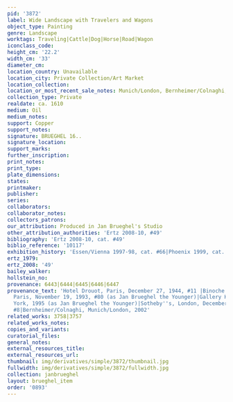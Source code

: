 ```yaml
---
pid: '3872'
label: Wide Landscape with Travelers and Wagons
object_type: Painting
genre: Landscape
worktags: Traveling|Cattle|Dog|Horse|Road|Wagon
iconclass_code:
height_cm: '22.2'
width_cm: '33'
diameter_cm:
location_country: Unavailable
location_city: Private Collection/Art Market
location_collection:
location_or_most_recent_sale_notes: Munich/London, Bernheimer/Colnaghi, 2003
collection_type: Private
realdate: ca. 1610
medium: Oil
medium_notes:
support: Copper
support_notes:
signature: BRUEGHEL 16..
signature_location:
support_marks:
further_inscription:
print_notes:
print_type:
plate_dimensions:
states:
printmaker:
publisher:
series:
collaborators:
collaborator_notes:
collectors_patrons:
our_attribution: Produced in Jan Brueghel's Studio
other_attribution_authorities: 'Ertz 2008-10, #49'
bibliography: 'Ertz 2008-10, cat. #49'
biblio_reference: '10117'
exhibition_history: 'Essen/Vienna 1997-98, cat. #66|Phoenix 1999, cat. #8d'
ertz_1979:
ertz_2008: '49'
bailey_walker:
hollstein_no:
provenance: 6443|6444|6445|6446|6447
provenance_text: 'Hotel Drouot, Paris, December 27, 1944, #11 |Binoche and Godeau,
  Paris, November 19, 1993, #80 (as Jan Brueghel the Younger)|Gallery Haboldt, New
  York, 1995 (as Jan Brueghel the Younger)|Sotheby''s, London, December 14, 2000,
  #8|Bernheimer/Colnaghi, Munich/London, 2002'
related_works: 3758|3757
related_works_notes:
copies_and_variants:
curatorial_files:
general_notes:
external_resources_title:
external_resources_url:
thumbnail: img/derivatives/simple/3872/thumbnail.jpg
fullwidth: img/derivatives/simple/3872/fullwidth.jpg
collection: janbrueghel
layout: brueghel_item
order: '0893'
---
```

